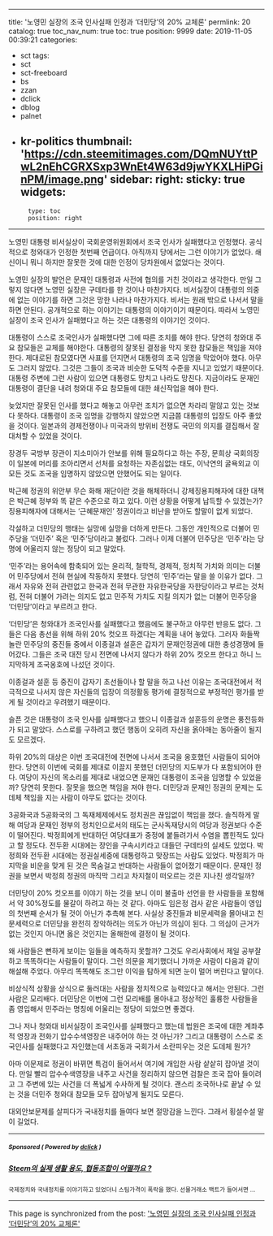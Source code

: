 
---
title: '노영민 실장의 조국 인사실패 인정과 ‘더민당’의 20% 교체론'
permlink: 20
catalog: true
toc_nav_num: true
toc: true
position: 9999
date: 2019-11-05 00:39:21
categories:
- sct
tags:
- sct
- sct-freeboard
- bs
- zzan
- dclick
- dblog
- palnet
- kr-politics
thumbnail: 'https://cdn.steemitimages.com/DQmNUYttPwL2nEhCGRXSxp3WnEt4W63d9jwYKXLHiPGinPM/image.png'
sidebar:
    right:
        sticky: true
widgets:
    -
        type: toc
        position: right
---


노영민 대통령 비서실상이 국회운영위원회에서 조국 인사가 실패했다고 인정했다. 공식적으로 청와대가 인정한 첫번째 언급이다. 아직까지 당에서는 그런 이야기가 없었다. 쇄신이니 뭐니 하지만 잘못한 것에 대한 인정이 당차원에서 없었다는 것이다.

노영민 실장의 발언은 문재인 대통령과 사전에 협의를 거친 것이라고 생각한다. 만일 그렇지 않다면 노영민 실장은 구데타를 한 것이나 마찬가지다. 비서실장이 대통령의 의중에 없는 이야기를 하면 그것은 망한 나라나 마찬가지다. 비서는 원래 밖으로 나서서 말을 하면 안된다. 공개적으로 하는 이야기는 대통령의 이야기이기 때문이다. 따라서 노영민 실장이 조국 인사가 실패했다고 하는 것은 대통령의 이야기인 것이다.

대통령이 스스로 조국인사가 실패했다면 그에 따른 조치를 해야 한다. 당연히 청와대 주요 참모들은 교체를 해야한다. 대통령의 잘못된 결정을 막지 못한 참모들은 책임을 져야 한다. 제대로된 참모였다면 사표를 던지면서 대통령의 조국 임명을 막았어야 했다. 아무도 그러지 않았다. 그것은 그들이 조국과 비슷한 도덕적 수준을 지니고 있었기 때문이다. 대통령 주변에 그런 사람이 있으면 대통령도 망치고 나라도 망친다. 지금이라도 문재인 대통령이 결단을 내려 청와대 주요 참모들에 대한 쇄신작업을 해야 한다.

늦었지만 잘못된 인사를 했다고 해놓고 아무런 조치가 없으면 차라리 말않고 있는 것보다 못하다. 대통령이 조국 임명을 강행하지 않았으면 지금쯤 대통령의 입장도 아주 좋았을 것이다. 일본과의 경제전쟁이나 미국과의 방위비 전쟁도 국민의 의지를 결집해서 잘 대처할 수 있었을 것이다.

장경두 국방부 장관이 지소미아가 안보를 위해 필요하다고 하는 주장, 문희상 국회의장이 일본에 머리를 조아리면서 선처를 요청하는 자존심없는 태도, 이낙연의 굴욕외교 이 모든 것도 조국을 임명하지 않았으면 안했어도 되는 일이다.

박근혜 정권의 위안부 무슨 화해 재단이란 것을 해체하더니 강제징용피해자에 대한 대책은 박근혜 정부와 똑 같은 수준으로 하고 있다. 이런 상황을 어떻게 납득할 수 있겠는가? 징용피해자에 대해서는 ‘근혜문재인’ 정권이라고 비난을 받아도 할말이 없게 되었다.

각설하고 더민당의 행태는 실망에 실망을 더하게 만든다. 그동안 개인적으로 더불어 민주당을 ‘더민주’ 혹은 ‘민주’당이라고 불렀다. 그러나 이제 더불어 민주당은 ‘민주’라는 당명에 어울리지 않는 정당이 되고 말았다.

‘민주’라는 용어속에 함축되어 있는 윤리적, 철학적, 경제적, 정치적 가치와 의미는 더불어 민주당에서 전혀 현실에 작동하지 못했다. 당연히 ‘민주’라는 말을 쓸 이유가 없다. 그래서 자유와 전혀 관련없고 한국과 전혀 무관한 자유한국당을 자한당이라고 부르는 것처럼, 전혀 더불어 가려는 의지도 없고 민주적 가치도 지킬 의지가 없는 더불어 민주당을 ‘더민당’이라고 부르려고 한다.

‘더민당’은 청와대가 조국인사를 실패했다고 했음에도 불구하고 아무런 반응도 없다. 그들은 다음 총선을 위해 하위 20% 컷오프 하겠다는 계획을 내어 놓았다. 그러자 화들짝 놀란 민주당의 중진들 중에서 이종걸과 설훈은 갑자기 문재인정권에 대한 충성경쟁에 들어갔다. 그들은 조국 대전 당시 전면에 나서지 않다가 하위 20% 컷오프 한다고 하니 느지막하게 조국옹호에 나섰던 것이다.

이종걸과 설훈 등 중진이 갑자기 초선들이나 할 말을 하고 나선 이유는 조국대전에서 적극적으로 나서지 않은 자신들의 입장이 의정활동 평가에 결정적으로 부정적인 평가를 받게 될 것이라고 우려했기 때문이다.

슬픈 것은 대통령이 조국 인사를 실패했다고 했으니 이종걸과 설훈등의 운명은 풍전등화가 되고 말았다. 스스로를 구하려고 했던 행동이 오히려 자신을 옭아매는 동아줄이 될지도 모르겠다.

하위 20%의 대상은 이번 조국대전에 전면에 나서서 조국을 옹호했던 사람들이 되어야 한다. 당연히 이번에 국회를 제대로 이끌지 못했던 더민당의 지도부가 다 포함되어야 한다. 여당이 자신의 목소리를 제대로 내었으면 문재인 대통령이 조국을 임명할 수 있었을까? 당연히 못한다. 잘못을 했으면 책임을 져야 한다. 더민당과 문재인 정권의 문제는 도데체 책임을 지는 사람이 아무도 없다는 것이다.

3공화국과 5공화국의 그 독재체제에서도 정치권은 끊임없이 책임을 졌다. 솔직하게 말해 여당과 문재인 정부의 정치인으로서의 태도는 군사독재당시의 여당과 정권보다 수준이 떨어진다. 박정희에게 반대하던 여당대표가 중정에 붙들려가서 수염을 뽑힌적도 있다고 할 정도다. 전두환 시대에는 장인을 구속시키라고 대들던 구데타의 실세도 있었다. 박정희와 전두환 시대에는 정권실세중에 대통령하고 맞장뜨는 사람도 있었다. 박정희가 마지막을 비운을 맞게 된 것은 목숨걸고 반대하는 사람들이 없어졌기 때문이다. 문재인 정권을 보면서 박정희 정권의 마직막 그리고 차지철이 떠오르는 것은 지나친 생각일까?

더민당이 20% 컷오프를 이야기 하는 것을 보니 이미 불출마 선언을 한 사람들을 포함해서 약 30%정도를 물갈이 하려고 하는 것 같다. 아마도 임은정 검사 같은 사람들이 영입의 첫번째 순서가 될 것이 아닌가 추측해 본다. 사실상 중진들과 비문세력을 몰아내고 친문세력으로 더민당을 완전히 장악하려는 의도가 아닌가 의심이 된다. 그 의심이 근거가 없는 것인지 아니면 옳은 것인지는 올해한에 결정이 될 것이다.

왜 사람들은 뻔하게 보이는 일들을 예측하지 못할까? 그것도 우리사회에서 제일 공부잘하고 똑똑하다는 사람들이 말이다. 그런 의문을 제기했더니 가까운 사람이 다음과 같이 해설해 주었다. 아무리 똑똑해도 조그만 이익을 탐하게 되면 눈이 멀어 버린다고 말이다.

비상식적 상황을 상식으로 둘러대는 사람을 정치적으로 능력있다고 해서는 안된다. 그런 사람은 모리배다. 더민당은 이번에 그런 모리배를 몰아내고 정상적인 훌륭한 사람들을 좀 영입해서 민주라는 명칭에 어울리는 정당이 되었으면 좋겠다.

그나 저나 청와대 비서실장이 조국인사를 실패했다고 했는데 법원은 조국에 대한 계좌추적 영장과 전화기 압수수색영장은 내주어야 하는 것 아닌가? 그리고 대통령이 스스로 조국인사를 실패했다고 자인했는데 서초동과 국회가서 소란피우는 것은 도데체 뭔가?

아마 이문제로 정권이 바뀌면 특검이 들어서서 여기에 개입한 사람 샅샅히 잡아낼 것이다. 만일 빨리 압수수색영장을 내주고 사건을 정리하지 않으면 검찰은 조국 잡아 들이려고 그 주변에 있는 사건을 더 폭넓게 수사하게 될 것이다. 괜스리 조국하나로 끝날 수 있는 것을 더민주 청와대 참모들 모두 잡아넣게 될지도 모른다.

대외안보문제를 살피다가 국내정치를 들여다 보면 절망감을 느낀다. 그래서 횡설수설 말이 길었다.

---

#####  <sub> **Sponsored ( Powered by [dclick](https://www.dclick.io) )** </sub>
##### [Steem의 실제 생활 용도, 협동조합이 어떨까요 ?](https://api.dclick.io/v1/c?x=eyJhbGciOiJIUzI1NiIsInR5cCI6IkpXVCJ9.eyJjIjoib2xkc3RvbmUiLCJzIjoiMjAiLCJhIjpbInQtMjAxNyJdLCJ1cmwiOiJodHRwczovL3N0ZWVtaXQuY29tL3NjdC9Ab2xkc3RvbmUvc3RlZW0iLCJpYXQiOjE1NzI5MTY2ODAsImV4cCI6MTg4ODI3NjY4MH0.CMJLHAIPMput0VoSoOUwvnYcAcLaVG-jY4A7nAmn8Cs)
<sup>국제정치와 국내정치를 이야기하고 있었더니 스팀가격이 폭락을 했다. 선물거래소 백트가 들어서면 ...</sup>


- - -

This page is synchronized from the post: ['노영민 실장의 조국 인사실패 인정과 ‘더민당’의 20% 교체론'](https://steemit.com/@oldstone/20)
